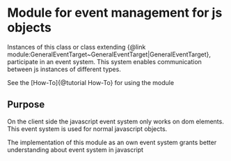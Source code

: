 # Module for event management for js objects

Instances of this class or class extending {@link module:GeneralEventTarget~GeneralEventTarget|GeneralEventTarget}, participate in an event system.
This system enables communication between js instances of different types.

See the [How-To]{@tutorial How-To} for using the module

## Purpose

On the client side the javascript event system only works on dom elements. This event system is used
for normal javascript objects.

The implementation of this module as an own event system grants better understanding about event system in javascript
